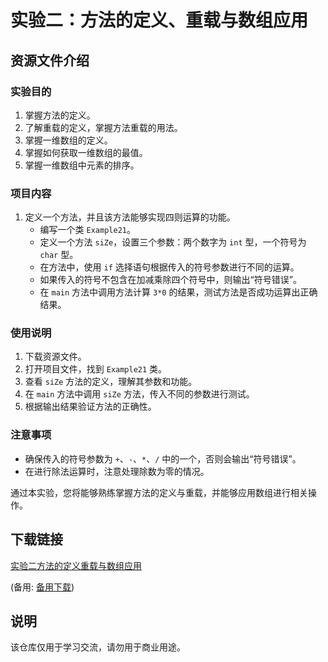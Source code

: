 # 实验二：方法的定义、重载与数组应用

## 资源文件介绍

### 实验目的
1. 掌握方法的定义。
2. 了解重载的定义，掌握方法重载的用法。
3. 掌握一维数组的定义。
4. 掌握如何获取一维数组的最值。
5. 掌握一维数组中元素的排序。

### 项目内容
1. 定义一个方法，并且该方法能够实现四则运算的功能。
   - 编写一个类 `Example21`。
   - 定义一个方法 `siZe`，设置三个参数：两个数字为 `int` 型，一个符号为 `char` 型。
   - 在方法中，使用 `if` 选择语句根据传入的符号参数进行不同的运算。
   - 如果传入的符号不包含在加减乘除四个符号中，则输出“符号错误”。
   - 在 `main` 方法中调用方法计算 `3*0` 的结果，测试方法是否成功运算出正确结果。

### 使用说明
1. 下载资源文件。
2. 打开项目文件，找到 `Example21` 类。
3. 查看 `siZe` 方法的定义，理解其参数和功能。
4. 在 `main` 方法中调用 `siZe` 方法，传入不同的参数进行测试。
5. 根据输出结果验证方法的正确性。

### 注意事项
- 确保传入的符号参数为 `+`、`-`、`*`、`/` 中的一个，否则会输出“符号错误”。
- 在进行除法运算时，注意处理除数为零的情况。

通过本实验，您将能够熟练掌握方法的定义与重载，并能够应用数组进行相关操作。

## 下载链接
[实验二方法的定义重载与数组应用](https://pan.quark.cn/s/c05d395684fc) 

(备用: [备用下载](https://pan.baidu.com/s/1MoWb6yMk0tCMdA-_p8ndEg?pwd=1234))

## 说明

该仓库仅用于学习交流，请勿用于商业用途。
